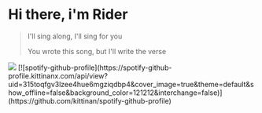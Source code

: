 <h1> Hi there, i'm Rider </h1>

> I'll sing along, I'll sing for you
> 
> You wrote this song, but I'll write the verse
<img src="https://user-images.githubusercontent.com/74038190/212284115-f47cd8ff-2ffb-4b04-b5bf-4d1c14c0247f.gif">
[![spotify-github-profile](https://spotify-github-profile.kittinanx.com/api/view?uid=315toqfgv3lzee4hue6mgziqdbp4&cover_image=true&theme=default&show_offline=false&background_color=121212&interchange=false)](https://github.com/kittinan/spotify-github-profile)
